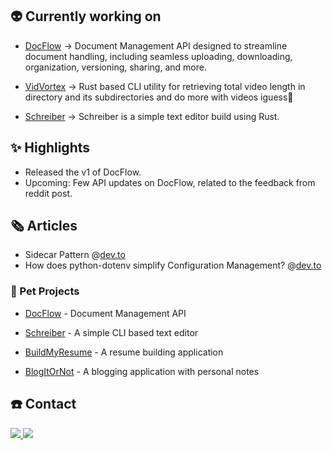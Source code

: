
## 👽 Currently working on

- [DocFlow](https://www.github.com/jiisanda/docflow)
    -> Document Management API designed to streamline document handling, including seamless uploading, downloading, organization, versioning, sharing, and more.

- [VidVortex](https://www.github.com/jiisanda/vidvortex) -> Rust based CLI utility for retrieving total video length in directory and its subdirectories and do more with videos iguess🤔

- [Schreiber](https://www.github.com/jiisanda/schreiber)
    -> Schreiber is a simple text editor build using Rust.

## ✨ Highlights

- Released the v1 of DocFlow.
- Upcoming: Few API updates on DocFlow, related to the feedback from reddit post.

## 🗞️ Articles

- Sidecar Pattern @[dev.to](https://dev.to/jiisanda/sidecar-pattern-4cp3)
- How does python-dotenv simplify Configuration Management? @[dev.to](https://dev.to/jiisanda/how-does-python-dotenv-simplify-configuration-management-3ne6)

### 🐼 Pet Projects

- [DocFlow](https://www.github.com/jiisanda/docflow) - Document Management API

- [Schreiber](https://www.github.com/jiisanda/schreiber) - A simple CLI based text editor

- [BuildMyResume](https://www.github.com/jiisanda/BuildMyResume) - A resume building application

- [BlogItOrNot](https://www.github.com/jiisanda/blogitornot) - A blogging application with personal notes

## ☎️ Contact

<a target="_blank" href="mailto:harshjaiswal2307@gmail.com"> <img src="https://img.shields.io/badge/Gmail-100000?style=for-the-badge&logo=gmail&logoColor=white"/> </a>
<a target="_blank" href="https://www.linkedin.com/in/jiisanda"> <img src="https://img.shields.io/badge/LinkedIn-100000?style=for-the-badge&logo=linkedin&logoColor=white" /></a>
